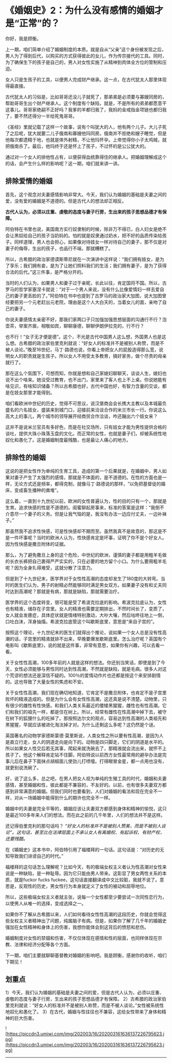 # 《婚姻史》2：为什么没有感情的婚姻才是“正常”的？

你好，我是顾衡。

上一期，咱们简单介绍了婚姻制度的本质。就是自从“父亲”这个身份被发现之后，男人为了得到后代，以购买的方式获得彼此的女儿，作为传宗接代的工具。同时，为了确保生下的孩子是自己的，男人对女性实施了从精神到肉体全方位的管制和压迫。

女人只是生孩子的工具，以便男人完成财产继承。这一点，在古代犹太人那里体现得最直接。

古代犹太人的习俗是，比如哥哥还没儿子就死了，那弟弟是必须要与寡嫂同房的，帮助哥哥生出个财产继承人。这个制度有个缺陷，就是，不是所有的弟弟都愿意干这事儿。哥哥家绝嗣不正好吗？我爹的羊都归我了，我妈的金戒指金项链也都归我了，要不然还得分一半给死鬼哥哥。

《圣经》里就记载了这样一个故事，说有个叫犹大的人，他有两个儿子。大儿子死了之后呢，犹大就要二儿子俄南和寡嫂他玛同房。俄南并不拒绝和嫂子睡觉，但是他每次都遗精于地，也就是体外射精，不让他玛怀孕。上帝觉得你小子太鸡贼，就把俄南杀了。最后，他玛终于还是怀上了孩子，不过怀的是公公犹大的。

通过对一个女人的排他性占有，以便获得血统靠得住的继承人。把婚姻理解成这个的话，会产生什么样的影响呢？这一期，咱们就来讲一讲。

## 排除爱情的婚姻

首先，这个观念对夫妻感情影响非常大。今天，我们认为婚姻的基础是夫妻之间的爱，没有爱的婚姻是不道德的。但是古代人的想法却正相反。

 **古代人认为，必须以庄重、虔敬的态度与妻子行房，生出来的孩子思想品德才有保障。**

阿伯特在书里也说，美国南方实行奴隶制的时候，除非万不得已，白人妇女是绝不会让黑奴给自己的孩子当奶妈的。怕的就是奴隶通过奶水，把不好的品质传染给孩子。同样道理，男人也会担心，如果像对待妓女一样对待自己的妻子，那不仅是对妻子的侮辱，生出的孩子，也品行不端，那就糟糕了。

所以，古希腊的政治家德谟斯蒂尼就在一次演讲中这样说：“我们拥有妓女，是为了享乐；我们拥有妾，是为了让她们照料我们的生活；我们拥有妻子，是为了获得合法的后代。”这三件事，是严格分开的。

当时的人们认为，如果男人和妻子过于亲昵，长此以往，肯定国将不国。所以，古罗马的哲学家塞涅卡就说：“对于一个男人来说，没有什么比像爱情妇一样去爱自己的妻子更丢脸的了。”阿伯特在书中也提到了古罗马的政治家大加图，说大加图曾经要把另一个元老赶出元老院，理由是这个人大白天的，当着女儿的面，亲吻了自己的妻子。

你说夫妻感情太亲密不好，那我们家两口子只加强加强思想层面的沟通行不行？泡壶茶，举案齐眉，相敬如宾，聊聊康德，聊聊伊朗伊拉克的，行不行？

也不行！“女子无才便是德”。这个，不光是古代中国男人这么想，外国男人也是这么想。古希腊的政治家伯里克利就说：“好女人的标准并不是被别人称赞，而是不被人谈论。”晚至16世纪，马丁·路德也说，你看上帝把女人的屁股造得那么宽，说明女人的职责就是生孩子。所以女人不用受太多教育，搞好家务，做个尽责的母亲就行了。

那在这么个氛围下，可想而知，你就是想和自己家媳妇聊聊天，谈谈人生，媳妇也说不出个啥来。她没受过教育，也不出门，家里来了客人也上不上桌。你说她能有啥见识，有啥知识储备？所以古希腊也好，古代中国也好，有智力含量的交谈，都是在妓女那里才能得到。

咱们看欧洲中世纪的历史，觉得不可思议，说汉堡商会会长携大主教以及本城最负盛名的六名妓女，盛装来到城门口，迎接前来洽谈合作的米兰市长一行。你说这么高大上的事儿，两个城市的领导展开经商贸合作洽谈，咋还蹦出六个妓女来？

这并不是说米兰官员有多好色，而是在社交场所，只有妓女才能为男性提供合格的谈吐，提供大珠小珠落玉盘的文化。而正常的女性，也就是妻子们，却被系统性地奴化和愚化了。这是婚姻制度最残酷，也是最让人痛心的地方。

## 排除性的婚姻

这说的是把女性作为单纯的生育工具，造成的第一个后果就是，在婚姻中，男人如果对妻子产生了太强烈的感情，那就是不体面的，是不道德的。在性的方面也是一样，无论方式还是频率，都得克制，就像马丁·路德说的那样，“以免把基督徒的婚床，变成畜生播种的粪堆”。

这么着，一直到十九世纪以前，欧洲的女性普遍认为，性的目的只有一个，那就是生育。追求快感的性是不道德的。闺蜜聊起房事来，标准的答案是这样：“我倒不介意尽一个妻子的义务。但是让我气恼的是，我没有办法一边应付丈夫，一边补袜子。”

那虽然我不追求性快感，可是性快感却不期而至。虽然我真不是故意的，那这是不是一件坏事呢？当时的欧洲人认为，性快感肯定是坏事，证明了你不是个好女人。因为性快感是撒旦附体的证据。

那么，为了避免撒旦上身的这个危险，中世纪的欧洲，谨慎的妻子都是用粗羊毛做的长衣长裤把自己裹得严严实实的，只在必要的地方留个小口。为什么要用粗羊毛呢？因为全身扎得难受，这就分散了注意力。

但是到了十九世纪末，医学界对于女性性高潮的态度却发生了180度的大转弯。当时的医生们认为，男子的射精必然能够同时满足男女双方。如果妻子没有和丈夫同时达到高潮呢？那就是有病，那就是缺陷，那就需要治疗。

医学界的这个态度转变，很可能是受了希波克拉底的影响。希波克拉底认为，女性也有精液，储存在子宫里。女人的精液也需要定期排出，不然时间长了，变质了，女人就会发癔症，具体症状就是情绪特别激动，大吵大嚷，然后咕咚往地上一倒，口吐白沫，浑身抽搐。希波克拉底管这个叫歇斯底里，意思是“来自子宫的”。

按照这个理论，十九世纪末的医生们就得出个推论，说如果一个女人总是没有性高潮的话，子宫里的精液就排不出来，早晚要爆发歇斯底里。怎么治疗呢？英国有个电影叫《歇斯底里》，说的就是这件事，非常有意思，如果你有兴趣，可以去看一看。

关于女性性高潮，100多年前的人就是这样的想法。你还别当笑话，即使是到了今天，女性必须能够与男性同时达到性高潮，不然就是缺陷，就是毛病。很多人对这个荒谬的想法还是深信不疑的。100％的爱情动作片也还都是按这个来安排剧情的。这也导致了大量女性的焦虑和不安。

关于女性性高潮，我们现在确切地知道，它肯定不是撒旦附体，也肯定不是子宫里败坏的精液造成的。但是为什么会有女性性高潮，这还真是说不清楚。动物里，只有很少的雌性有性快感。和我们人类关系最近的倭矮黑猩猩，雌性也有性高潮。它们和我们的祖先一样，都是住在树上。所以，经常有雌性在性高潮中掉下去，被守在树下的狐狸什么的吃掉了。那按照达尔文的观点，容易达到性高潮的人类祖先和黑猩猩，早就应该被进化淘汰掉才对。为什么还剩这么多呢？这仍然是个谜。

英国著名的动物学家德斯蒙德·莫里斯说，人类女性之所以要有性高潮，是因为人是直立行走，女人的阴道走向是向下的。动物是四只脚走，它们的阴道是水平的。所以如果女人性交后若无其事，爬起来就洗碗去了，那精液就会流出来，就怀不上孩子了。他这个解释肯定站不住脚。阿伯特说以前西方女性最常用的避孕办法是完事儿后在鼻子下面抹点胡椒面儿使劲儿打喷嚏。打得眼冒金星，都一点用也没有，就更别说洗碗了。

好，说了这么多，总之吧，在男人把女人视为单纯的生殖工具的时代，婚姻和夫妻感情，甚至婚姻和性，彼此都是不兼容的，不友好的。以前，也有很多夫妻双方都感到非常满意的婚姻。但我们同时也要看到，人们对婚姻的看法和现在完全不一样，对从一场婚姻中能得到什么的期许也完全不一样。

婚姻中的夫妻是完全平等的，婚姻应该让夫妻双方都感到身体和精神的愉悦，这只是最近100多年来人们的想法。而在此之前的几千年里，人们的想法并不是这样。

还记得伯里克利的那句话吗？ *“好女人的标准并不是被别人赞美，而是不被别人谈论”。这句话，甚至比在法律层面上不承认女人有离婚权、有起诉权、有财产权，还要残酷。*

在《婚姻史》这本书中，阿伯特引用了福楼拜的一句话。这句话是：“对历史的无知导致我们诽谤自己的时代。”

福楼拜的这句话怎么理解呢？比如今天，有的极端女权主义者认为性高潮对女性来说是一种缺陷，是一种耻辱。因为它只能由男人带来。这彰显了男女两性关系的本质，就是fuckor fucks fuckee，这句话直接翻译成中文比较脏，我就不说了。意思是，反观性的历史，男女性行为本身就定义了女性的被动和屈辱地位。

所以，这些极端女权主义者就主张，说每一个女性都至少要尝试一次同性恋行为，以使男人从唯一的选择，变成选择之一。

如果你不了解从古希腊以来，人们如何看待女性性高潮的这段历史，你就会觉得这些女权主义者精神出了问题，纯属脑子有病。但是，如果你了解了几千年的婚姻史强加在女性精神和身体上的伤害，我想你能体会到这背后的愤怒和悲伤。

婚姻制度对女性的禁锢和伤害，不仅仅体现在感情和性的层面，也同样体现在宗教、法律和经济分配等各个方面。

下一期，咱们主要就聊聊基督教对婚姻的影响吧。我是顾衡，感谢你的收听，咱们下期见！

## 划重点

1）今天，我们认为婚姻的基础是夫妻之间的爱，但是古代人认为，必须以庄重、虔敬的态度与妻子行房，生出来的孩子思想品德才有保障。
2）古希腊的政治家伯里克利就说：“好女人的标准并不是被别人称赞，而是不被人谈论。”女性被系统性地奴化和愚化了。
3）在古代，婚姻与性往往也不兼容，这给女性带来了身体和精神的巨大伤害。

![https://piccdn3.umiwi.com/img/202003/16/202003161636137226795623.jpg](https://piccdn3.umiwi.com/img/202003/16/202003161636137226795623.jpg)

---
